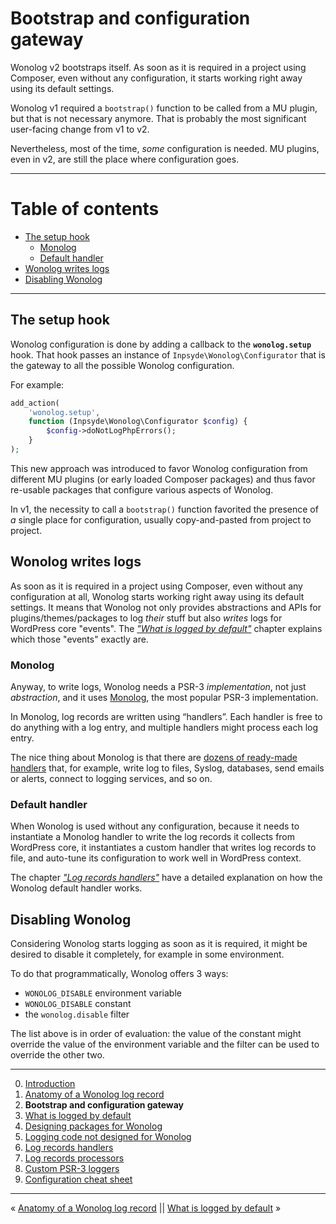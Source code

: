 # Bootstrap and configuration gateway

Wonolog v2 bootstraps itself. As soon as it is required in a project using Composer, even without any configuration, it starts working right away using its default settings.

Wonolog v1 required a `bootstrap()` function to be called from a MU plugin, but that is not necessary anymore. That is probably the most significant user-facing change from v1 to v2.

Nevertheless, most of the time, *some* configuration is needed. MU plugins, even in v2, are still the place where configuration goes.

---

# Table of contents

- [The setup hook](#the-setup-hook)
  - [Monolog](#monolog)
  - [Default handler](#default-handler)  
- [Wonolog writes logs](#wonolog-writes-logs)
- [Disabling Wonolog](#disabling-wonolog)

---


## The setup hook

Wonolog configuration is done by adding a callback to the **`wonolog.setup`** hook. That hook passes an instance of `Inpsyde\Wonolog\Configurator` that is the gateway to all the possible Wonolog configuration.

For example:

```php
add_action(
    'wonolog.setup',
    function (Inpsyde\Wonolog\Configurator $config) {
        $config->doNotLogPhpErrors();
    }
);
```

This new approach was introduced to favor Wonolog configuration from different MU plugins (or early loaded Composer packages) and thus favor re-usable packages that configure various aspects of Wonolog.

In v1, the necessity to call a `bootstrap()` function favorited the presence of _a_ single place for configuration, usually copy-and-pasted from project to project.



## Wonolog writes logs

As soon as it is required in a project using Composer, even without any configuration at all, Wonolog starts working right away using its default settings. It means that Wonolog not only provides abstractions and APIs for plugins/themes/packages to log *their* stuff but also *writes* logs for WordPress core "events". The [*"What is logged by default"*](./03-what-is-logged-by-default.md) chapter explains which those "events" exactly are.

### Monolog

Anyway, to write logs, Wonolog needs a PSR-3 *implementation*, not just *abstraction*, and it uses [Monolog](https://seldaek.github.io/monolog/), the most popular PSR-3 implementation.

In Monolog, log records are written using “handlers”. Each handler is free to do anything with a log entry, and multiple handlers might process each log entry.

The nice thing about Monolog is that there are [dozens of ready-made handlers](https://seldaek.github.io/monolog/doc/02-handlers-formatters-processors.html#handlers) that, for example, write log to files, Syslog, databases, send emails or alerts, connect to logging services, and so on.

### Default handler

When Wonolog is used without any configuration, because it needs to instantiate a Monolog handler to write the log records it collects from WordPress core, it instantiates a custom handler that writes log records to file, and auto-tune its configuration to work well in WordPress context.

The chapter [*"Log records handlers"*](./06-log-records-handlers.md) have a detailed explanation on how the Wonolog default handler works.



## Disabling Wonolog

Considering Wonolog starts logging as soon as it is required, it might be desired to disable it completely, for example in some environment.

To do that programmatically, Wonolog offers 3 ways:

- `WONOLOG_DISABLE` environment variable
- `WONOLOG_DISABLE` constant
- the `wonolog.disable` filter

The list above is in order of evaluation: the value of the constant might override the value of the environment variable and the filter can be used to override the other two.


---

0. [Introduction](./00-introduction.md)
1. [Anatomy of a Wonolog log record](./01-anatomy-of-a-wonolog-log-record.md)
2. **Bootstrap and configuration gateway**
3. [What is logged by default](./03-what-is-logged-by-default.md)
4. [Designing packages for Wonolog](./04-designing-packages-for-wonolog.md)
5. [Logging code not designed for Wonolog](./05-logging-code-not-designed-for-wonolog.md)
6. [Log records handlers](./06-log-records-handlers.md)
7. [Log records processors](./07-log-records-processors.md)
8. [Custom PSR-3 loggers](./08-custom-psr-3-loggers.md)
9. [Configuration cheat sheet](./09-configuration-cheat-sheet.md)

---

« [Anatomy of a Wonolog log record](./01-anatomy-of-a-wonolog-log-record.md) || [What is logged by default](./03-what-is-logged-by-default.md) »
